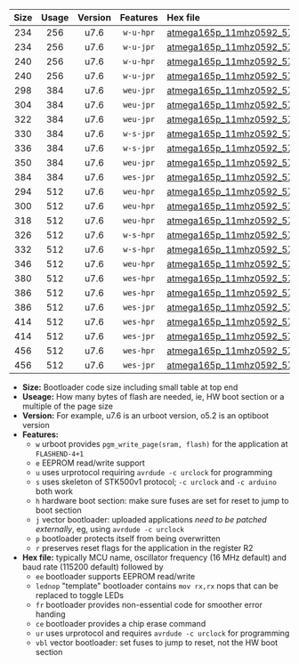 |Size|Usage|Version|Features|Hex file|
|:-:|:-:|:-:|:-:|:--|
|234|256|u7.6|`w-u-hpr`|[atmega165p_11mhz0592_57600bps_ur.hex](https://raw.githubusercontent.com/stefanrueger/urboot/main//atmega165p_11mhz0592_57600bps_ur.hex)|
|234|256|u7.6|`w-u-jpr`|[atmega165p_11mhz0592_57600bps_ur_vbl.hex](https://raw.githubusercontent.com/stefanrueger/urboot/main//atmega165p_11mhz0592_57600bps_ur_vbl.hex)|
|240|256|u7.6|`w-u-hpr`|[atmega165p_11mhz0592_57600bps_lednop_ur.hex](https://raw.githubusercontent.com/stefanrueger/urboot/main//atmega165p_11mhz0592_57600bps_lednop_ur.hex)|
|240|256|u7.6|`w-u-jpr`|[atmega165p_11mhz0592_57600bps_lednop_ur_vbl.hex](https://raw.githubusercontent.com/stefanrueger/urboot/main//atmega165p_11mhz0592_57600bps_lednop_ur_vbl.hex)|
|298|384|u7.6|`weu-jpr`|[atmega165p_11mhz0592_57600bps_ee_ur_vbl.hex](https://raw.githubusercontent.com/stefanrueger/urboot/main//atmega165p_11mhz0592_57600bps_ee_ur_vbl.hex)|
|304|384|u7.6|`weu-jpr`|[atmega165p_11mhz0592_57600bps_ee_lednop_ur_vbl.hex](https://raw.githubusercontent.com/stefanrueger/urboot/main//atmega165p_11mhz0592_57600bps_ee_lednop_ur_vbl.hex)|
|322|384|u7.6|`weu-jpr`|[atmega165p_11mhz0592_57600bps_ee_lednop_fr_ur_vbl.hex](https://raw.githubusercontent.com/stefanrueger/urboot/main//atmega165p_11mhz0592_57600bps_ee_lednop_fr_ur_vbl.hex)|
|330|384|u7.6|`w-s-jpr`|[atmega165p_11mhz0592_57600bps_vbl.hex](https://raw.githubusercontent.com/stefanrueger/urboot/main//atmega165p_11mhz0592_57600bps_vbl.hex)|
|336|384|u7.6|`w-s-jpr`|[atmega165p_11mhz0592_57600bps_lednop_vbl.hex](https://raw.githubusercontent.com/stefanrueger/urboot/main//atmega165p_11mhz0592_57600bps_lednop_vbl.hex)|
|350|384|u7.6|`weu-jpr`|[atmega165p_11mhz0592_57600bps_ee_lednop_fr_ce_ur_vbl.hex](https://raw.githubusercontent.com/stefanrueger/urboot/main//atmega165p_11mhz0592_57600bps_ee_lednop_fr_ce_ur_vbl.hex)|
|384|384|u7.6|`wes-jpr`|[atmega165p_11mhz0592_57600bps_ee_vbl.hex](https://raw.githubusercontent.com/stefanrueger/urboot/main//atmega165p_11mhz0592_57600bps_ee_vbl.hex)|
|294|512|u7.6|`weu-hpr`|[atmega165p_11mhz0592_57600bps_ee_ur.hex](https://raw.githubusercontent.com/stefanrueger/urboot/main//atmega165p_11mhz0592_57600bps_ee_ur.hex)|
|300|512|u7.6|`weu-hpr`|[atmega165p_11mhz0592_57600bps_ee_lednop_ur.hex](https://raw.githubusercontent.com/stefanrueger/urboot/main//atmega165p_11mhz0592_57600bps_ee_lednop_ur.hex)|
|318|512|u7.6|`weu-hpr`|[atmega165p_11mhz0592_57600bps_ee_lednop_fr_ur.hex](https://raw.githubusercontent.com/stefanrueger/urboot/main//atmega165p_11mhz0592_57600bps_ee_lednop_fr_ur.hex)|
|326|512|u7.6|`w-s-hpr`|[atmega165p_11mhz0592_57600bps.hex](https://raw.githubusercontent.com/stefanrueger/urboot/main//atmega165p_11mhz0592_57600bps.hex)|
|332|512|u7.6|`w-s-hpr`|[atmega165p_11mhz0592_57600bps_lednop.hex](https://raw.githubusercontent.com/stefanrueger/urboot/main//atmega165p_11mhz0592_57600bps_lednop.hex)|
|346|512|u7.6|`weu-hpr`|[atmega165p_11mhz0592_57600bps_ee_lednop_fr_ce_ur.hex](https://raw.githubusercontent.com/stefanrueger/urboot/main//atmega165p_11mhz0592_57600bps_ee_lednop_fr_ce_ur.hex)|
|380|512|u7.6|`wes-hpr`|[atmega165p_11mhz0592_57600bps_ee.hex](https://raw.githubusercontent.com/stefanrueger/urboot/main//atmega165p_11mhz0592_57600bps_ee.hex)|
|386|512|u7.6|`wes-hpr`|[atmega165p_11mhz0592_57600bps_ee_lednop.hex](https://raw.githubusercontent.com/stefanrueger/urboot/main//atmega165p_11mhz0592_57600bps_ee_lednop.hex)|
|386|512|u7.6|`wes-jpr`|[atmega165p_11mhz0592_57600bps_ee_lednop_vbl.hex](https://raw.githubusercontent.com/stefanrueger/urboot/main//atmega165p_11mhz0592_57600bps_ee_lednop_vbl.hex)|
|414|512|u7.6|`wes-hpr`|[atmega165p_11mhz0592_57600bps_ee_lednop_fr.hex](https://raw.githubusercontent.com/stefanrueger/urboot/main//atmega165p_11mhz0592_57600bps_ee_lednop_fr.hex)|
|414|512|u7.6|`wes-jpr`|[atmega165p_11mhz0592_57600bps_ee_lednop_fr_vbl.hex](https://raw.githubusercontent.com/stefanrueger/urboot/main//atmega165p_11mhz0592_57600bps_ee_lednop_fr_vbl.hex)|
|456|512|u7.6|`wes-hpr`|[atmega165p_11mhz0592_57600bps_ee_lednop_fr_ce.hex](https://raw.githubusercontent.com/stefanrueger/urboot/main//atmega165p_11mhz0592_57600bps_ee_lednop_fr_ce.hex)|
|456|512|u7.6|`wes-jpr`|[atmega165p_11mhz0592_57600bps_ee_lednop_fr_ce_vbl.hex](https://raw.githubusercontent.com/stefanrueger/urboot/main//atmega165p_11mhz0592_57600bps_ee_lednop_fr_ce_vbl.hex)|

- **Size:** Bootloader code size including small table at top end
- **Useage:** How many bytes of flash are needed, ie, HW boot section or a multiple of the page size
- **Version:** For example, u7.6 is an urboot version, o5.2 is an optiboot version
- **Features:**
  + `w` urboot provides `pgm_write_page(sram, flash)` for the application at `FLASHEND-4+1`
  + `e` EEPROM read/write support
  + `u` uses urprotocol requiring `avrdude -c urclock` for programming
  + `s` uses skeleton of STK500v1 protocol; `-c urclock` and `-c arduino` both work
  + `h` hardware boot section: make sure fuses are set for reset to jump to boot section
  + `j` vector bootloader: uploaded applications *need to be patched externally*, eg, using `avrdude -c urclock`
  + `p` bootloader protects itself from being overwritten
  + `r` preserves reset flags for the application in the register R2
- **Hex file:** typically MCU name, oscillator frequency (16 MHz default) and baud rate (115200 default) followed by
  + `ee` bootloader supports EEPROM read/write
  + `lednop` "template" bootloader contains `mov rx,rx` nops that can be replaced to toggle LEDs
  + `fr` bootloader provides non-essential code for smoother error handing
  + `ce` bootloader provides a chip erase command
  + `ur` uses urprotocol and requires `avrdude -c urclock` for programming
  + `vbl` vector bootloader: set fuses to jump to reset, not the HW boot section
